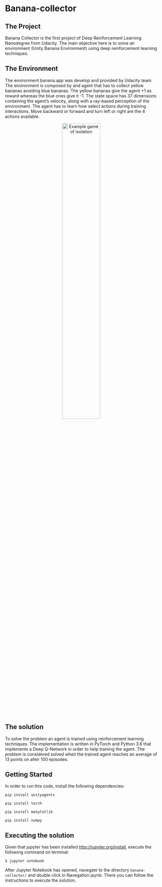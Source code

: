 # Banana-collector

## The Project
Banana Collector is the first project of Deep Reinforcement Learning Nanodegree from Udacity.
The main objective here is to solve an environment (Unity Banana Environment) using deep reinforcement learning techniques.


## The Environment
The environment banana.app was develop and provided by Udacity team. The environment is composed by and agent that has to collect yellow bananas avoiding blue bananas. The yellow bananas give the agent +1 as reward whereas the blue ones give it -1. The state space has 37 dimensions containing the agent’s velocity, along with a ray-based perception of the environment. The agent has to learn how select actions during training interactions. Move backward or forward and turn left or right are the 4 actions available.

<p align="center"><img src="https://user-images.githubusercontent.com/10624937/42135619-d90f2f28-7d12-11e8-8823-82b970a54d7e.gif" alt="Example game of isolation" width="50%" style="middle"></p>

## The solution
To solve the problem an agent is trained using reinforcement learning techniques. The implementation is written in PyTorch and Python 3.6 that implements a Deep Q-Network in order to help training the agent. The problem is considered solved when the trained agent reaches an average of 13 points on afetr 100 episodes.


## Getting Started
In order to run this code, install the following dependencies:

`pip install unityagents`

`pip install torch`

`pip install matplotlib`

`pip install numpy`

## Executing the solution
Given that jupyter has been installed http://jupyter.org/install, execute the following command on terminal:
```shell
$ jupyter notebook
```
After Jupyter Notebook has opened, navegate to the directory `banana-collector/` and double click in Navegation.ipynb. There you can follow the instructions to execute the solution. 
